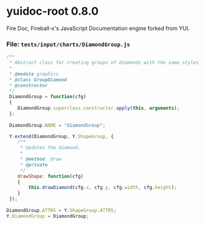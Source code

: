 
# yuidoc-root 0.8.0

Fire Doc, Fireball-x&#x27;s JavaScript Documentation engine forked from YUI.


### File: `tests/input/charts/DiamondGroup.js`

```js
/**
 * Abstract class for creating groups of diamonds with the same styles and dimensions.
 *
 * @module graphics
 * @class GroupDiamond
 * @constructor
 */
 DiamondGroup = function(cfg)
 {
    DiamondGroup.superclass.constructor.apply(this, arguments);
 };
    
 DiamondGroup.NAME = "diamondGroup";

 Y.extend(DiamondGroup, Y.ShapeGroup, {    
    /**
     * Updates the diamond.
     *
     * @method _draw
     * @private
     */
    drawShape: function(cfg)
    {
        this.drawDiamond(cfg.x, cfg.y, cfg.width, cfg.height);
    }
 });
    
DiamondGroup.ATTRS = Y.ShapeGroup.ATTRS;
Y.DiamondGroup = DiamondGroup;

```

